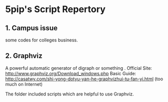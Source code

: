 5pip's  Script Repertory 
=========================

## 1. Campus issue
some codes for colleges business.


## 2. Graphviz

A powerful automatic generator of digraph or something .
Official Site: http://www.graphviz.org/Download_windows.php 
Basic Guide: http://casatwy.com/shi-yong-dotyu-yan-he-graphvizhui-tu-fan-yi.html (too much on Internet)

The folder included scripts which are helpful to use Graphviz.
